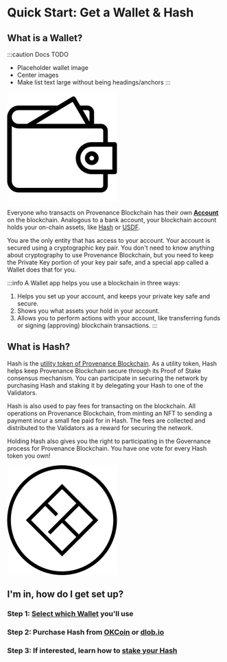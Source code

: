 # Quick Start: Get a Wallet & Hash

## What is a Wallet?

:::caution Docs TODO
- Placeholder wallet image
- Center images
- Make list text large without being headings/anchors
:::

![Wallet](/img/wallet-icon.png)

Everyone who transacts on Provenance Blockchain has their own **[Account](https://docs.cosmos.network/v0.46/basics/accounts.html)** 
on the blockchain. Analogous to a bank account, your blockchain account holds your on-chain assets, like 
[Hash](docs/discover/hash) or [USDF](https://www.usdfconsortium.com/).

You are the only entity that has access to your account. Your account is secured using a cryptographic key pair. 
You don't need to know anything about cryptography to use Provenance Blockchain, but you need to keep the Private Key 
portion of your key pair safe, and a special app called a Wallet does that for you.

:::info A Wallet app helps you use a blockchain in three ways:

1. Helps you set up your account, and keeps your private key safe and secure.
2. Shows you what assets your hold in your account.
3. Allows you to perform actions with your account, like transferring funds or signing (approving) blockchain transactions.
:::

## What is Hash?

Hash is the [utility token of Provenance Blockchain](/docs/discover/hash). As a utility token, Hash helps keep 
Provenance Blockchain secure through its Proof of Stake consensus mechanism. You can participate in securing the 
network by purchasing Hash and staking it by delegating your Hash to one of the Validators.

Hash is also used to pay fees for transacting on the blockchain. All operations on Provenance Blockchain, from minting 
an NFT to sending a payment incur a small fee paid for in Hash. The fees are collected and distributed to the 
Validators as a reward for securing the network.

Holding Hash also gives you the right to participating in the Governance process for Provenance Blockchain. 
You have one vote for every Hash token you own!

![Hash](/img/hashtransparent.svg)


## I'm in, how do I get set up?

### Step 1: [Select which Wallet](/docs/discover/wallets) you'll use
### Step 2: Purchase Hash from [OKCoin](https://go.okcoin.com/hash) or [dlob.io](https://provenance.io/purchase-hash)
### Step 3: If interested, learn how to [stake your Hash](/docs/discover/staking)

